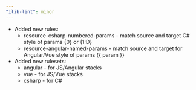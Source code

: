 ```yaml
---
"ilib-lint": minor
---
```


- Added new rules:
  - resource-csharp-numbered-params - match source and target C# style of params {0} or {1:D}
  - resource-angular-named-params - match source and target for Angular/Vue style of params {{ param }}
- Added new rulesets:
  - angular - for JS/Angular stacks
  - vue - for JS/Vue stacks
  - csharp - for C#
